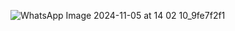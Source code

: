 ![WhatsApp Image 2024-11-05 at 14 02 10_9fe7f2f1](https://github.com/user-attachments/assets/42e9d3c9-845d-4eaf-82b9-3fa0a22d94a6)
